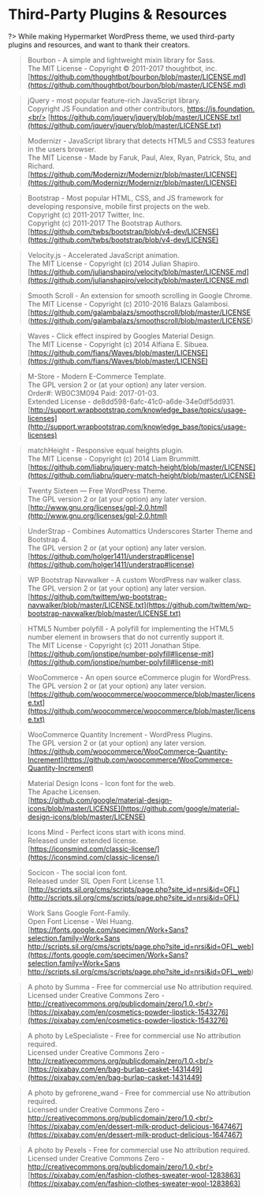 # Third-Party Plugins & Resources

?> While making Hypermarket WordPress theme, we used third-party plugins and resources, and want to thank their creators.

> Bourbon - A simple and lightweight mixin library for Sass.<br/>
> The MIT License - Copyright © 2011-2017 thoughtbot, inc.<br/>
> [https://github.com/thoughtbot/bourbon/blob/master/LICENSE.md](https://github.com/thoughtbot/bourbon/blob/master/LICENSE.md)

> jQuery - most popular feature-rich JavaScript library.<br/>
> Copyright JS Foundation and other contributors, https://js.foundation.<br/>
> [https://github.com/jquery/jquery/blob/master/LICENSE.txt](https://github.com/jquery/jquery/blob/master/LICENSE.txt)

> Modernizr - JavaScript library that detects HTML5 and CSS3 features in the users browser.<br/>
> The MIT License - Made by Faruk, Paul, Alex, Ryan, Patrick, Stu, and Richard.<br/>
> [https://github.com/Modernizr/Modernizr/blob/master/LICENSE](https://github.com/Modernizr/Modernizr/blob/master/LICENSE)

> Bootstrap - Most popular HTML, CSS, and JS framework for developing responsive, mobile first projects on the web.<br/>
> Copyright (c) 2011-2017 Twitter, Inc.<br/>
> Copyright (c) 2011-2017 The Bootstrap Authors.<br/>
> [https://github.com/twbs/bootstrap/blob/v4-dev/LICENSE](https://github.com/twbs/bootstrap/blob/v4-dev/LICENSE)

> Velocity.js - Accelerated JavaScript animation.<br/>
> The MIT License - Copyright (c) 2014 Julian Shapiro.<br/>
> [https://github.com/julianshapiro/velocity/blob/master/LICENSE.md](https://github.com/julianshapiro/velocity/blob/master/LICENSE.md)

> Smooth Scroll - An extension for smooth scrolling in Google Chrome.<br/>
> The MIT License - Copyright (c) 2010-2016 Balazs Galambosi.<br/>
> [https://github.com/galambalazs/smoothscroll/blob/master/LICENSE (https://github.com/galambalazs/smoothscroll/blob/master/LICENSE)

> Waves - Click effect inspired by Googles Material Design.<br/>
> The MIT License - Copyright (c) 2014 Alfiana E. Sibuea.<br/>
> [https://github.com/fians/Waves/blob/master/LICENSE](https://github.com/fians/Waves/blob/master/LICENSE)

> M-Store - Modern E-Commerce Template.<br/>
> The GPL version 2 or (at your option) any later version.<br/>
> Order#: WB0C3M094 Paid: 2017-01-03.<br/>
> Extended License - de8dd598-6afc-41c0-a6de-34e0df5dd931.<br/>
> [http://support.wrapbootstrap.com/knowledge_base/topics/usage-licenses](http://support.wrapbootstrap.com/knowledge_base/topics/usage-licenses)

> matchHeight - Responsive equal heights plugin.<br/>
> The MIT License - Copyright (c) 2014 Liam Brummitt.<br/>
> [https://github.com/liabru/jquery-match-height/blob/master/LICENSE](https://github.com/liabru/jquery-match-height/blob/master/LICENSE)

> Twenty Sixteen — Free WordPress Theme.<br/>
> The GPL version 2 or (at your option) any later version.<br/>
> [http://www.gnu.org/licenses/gpl-2.0.html](http://www.gnu.org/licenses/gpl-2.0.html)

> UnderStrap - Combines Automattics Underscores Starter Theme and Bootstrap 4.<br/>
> The GPL version 2 or (at your option) any later version.<br/>
> [https://github.com/holger1411/understrap#license](https://github.com/holger1411/understrap#license)

> WP Bootstrap Navwalker - A custom WordPress nav walker class.<br/>
> The GPL version 2 or (at your option) any later version.<br/>
> [https://github.com/twittem/wp-bootstrap-navwalker/blob/master/LICENSE.txt](https://github.com/twittem/wp-bootstrap-navwalker/blob/master/LICENSE.txt)

> HTML5 Number polyfill - A polyfill for implementing the HTML5 number element in browsers that do not currently support it.<br/>
> The MIT License - Copyright (c) 2011 Jonathan Stipe.<br/>
> [https://github.com/jonstipe/number-polyfill#license-mit](https://github.com/jonstipe/number-polyfill#license-mit)

> WooCommerce - An open source eCommerce plugin for WordPress.<br/>
> The GPL version 2 or (at your option) any later version.<br/>
> [https://github.com/woocommerce/woocommerce/blob/master/license.txt](https://github.com/woocommerce/woocommerce/blob/master/license.txt)

> WooCommerce Quantity Increment - WordPress Plugins.<br/>
> The GPL version 2 or (at your option) any later version.<br/>
> [https://github.com/woocommerce/WooCommerce-Quantity-Increment](https://github.com/woocommerce/WooCommerce-Quantity-Increment)

> Material Design Icons - Icon font for the web.<br/>
> The Apache Licensen.<br/>
> [https://github.com/google/material-design-icons/blob/master/LICENSE](https://github.com/google/material-design-icons/blob/master/LICENSE)

> Icons Mind - Perfect icons start with icons mind.<br/>
> Released under extended license.<br/>
> [https://iconsmind.com/classic-license/](https://iconsmind.com/classic-license/)

> Socicon - The social icon font.<br/>
> Released under SIL Open Font License 1.1.<br/>
> [http://scripts.sil.org/cms/scripts/page.php?site_id=nrsi&id=OFL](http://scripts.sil.org/cms/scripts/page.php?site_id=nrsi&id=OFL)

> Work Sans Google Font-Family.<br/>
> Open Font License - Wei Huang.<br/>
> [https://fonts.google.com/specimen/Work+Sans?selection.family=Work+Sans
http://scripts.sil.org/cms/scripts/page.php?site_id=nrsi&id=OFL_web](https://fonts.google.com/specimen/Work+Sans?selection.family=Work+Sans
http://scripts.sil.org/cms/scripts/page.php?site_id=nrsi&id=OFL_web)

> A photo by Summa - Free for commercial use No attribution required.<br/>
> Licensed under Creative Commons Zero - http://creativecommons.org/publicdomain/zero/1.0.<br/>
> [https://pixabay.com/en/cosmetics-powder-lipstick-1543276](https://pixabay.com/en/cosmetics-powder-lipstick-1543276)

> A photo by LeSpecialiste - Free for commercial use No attribution required.<br/>
> Licensed under Creative Commons Zero - http://creativecommons.org/publicdomain/zero/1.0.<br/>
> [https://pixabay.com/en/bag-burlap-casket-1431449](https://pixabay.com/en/bag-burlap-casket-1431449)

> A photo by gefrorene_wand - Free for commercial use No attribution required.<br/>
> Licensed under Creative Commons Zero - http://creativecommons.org/publicdomain/zero/1.0.<br/>
> [https://pixabay.com/en/dessert-milk-product-delicious-1647467](https://pixabay.com/en/dessert-milk-product-delicious-1647467)

> A photo by Pexels - Free for commercial use No attribution required.<br/>
> Licensed under Creative Commons Zero - http://creativecommons.org/publicdomain/zero/1.0.<br/>
> [https://pixabay.com/en/fashion-clothes-sweater-wool-1283863](https://pixabay.com/en/fashion-clothes-sweater-wool-1283863)
